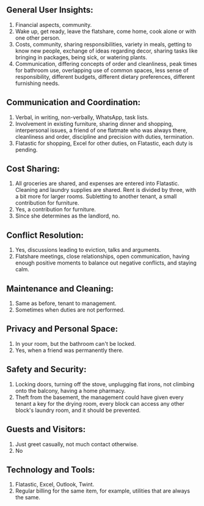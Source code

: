 ## General User Insights:
1. Financial aspects, community.
2. Wake up, get ready, leave the flatshare, come home, cook alone or with one other person.
3. Costs, community, sharing responsibilities, variety in meals, getting to know new people, exchange of ideas regarding decor, sharing tasks like bringing in packages, being sick, or watering plants.
4. Communication, differing concepts of order and cleanliness, peak times for bathroom use, overlapping use of common spaces, less sense of responsibility, different budgets, different dietary preferences, different furnishing needs.

## Communication and Coordination:
1. Verbal, in writing, non-verbally, WhatsApp, task lists.
2. Involvement in existing furniture, sharing dinner and shopping, interpersonal issues, a friend of one flatmate who was always there, cleanliness and order, discipline and precision with duties, termination.
3. Flatastic for shopping, Excel for other duties, on Flatastic, each duty is pending.

## Cost Sharing:
1. All groceries are shared, and expenses are entered into Flatastic. Cleaning and laundry supplies are shared. Rent is divided by three, with a bit more for larger rooms. Subletting to another tenant, a small contribution for furniture.
2. Yes, a contribution for furniture.
3. Since she determines as the landlord, no.

## Conflict Resolution:
1. Yes, discussions leading to eviction, talks and arguments.
2. Flatshare meetings, close relationships, open communication, having enough positive moments to balance out negative conflicts, and staying calm.

## Maintenance and Cleaning:
1. Same as before, tenant to management.
2. Sometimes when duties are not performed.

## Privacy and Personal Space:
1. In your room, but the bathroom can't be locked.
2. Yes, when a friend was permanently there.

## Safety and Security:
1. Locking doors, turning off the stove, unplugging flat irons, not climbing onto the balcony, having a home pharmacy.
2. Theft from the basement, the management could have given every tenant a key for the drying room, every block can access any other block's laundry room, and it should be prevented.

## Guests and Visitors:
1. Just greet casually, not much contact otherwise.
2. No

## Technology and Tools:
1. Flatastic, Excel, Outlook, Twint.
2. Regular billing for the same item, for example, utilities that are always the same.